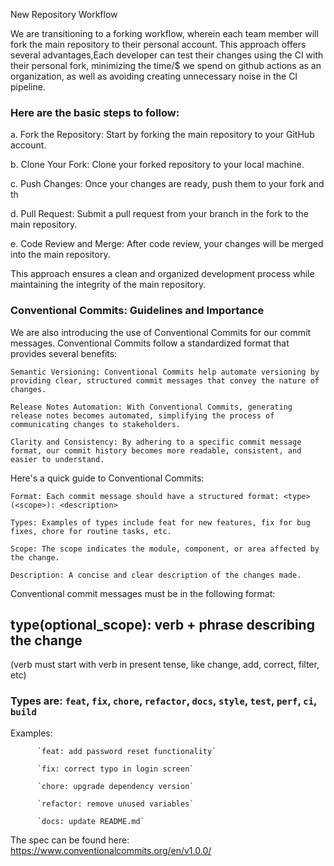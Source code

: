 New Repository Workflow

We are transitioning to a forking workflow, wherein each team member will fork the main repository to their personal account. This approach offers several advantages,Each developer can test their changes using the CI with their personal fork, minimizing the time/$ we spend on github actions as an organization, as well as avoiding creating unnecessary noise in the CI pipeline.

### Here are the basic steps to follow:

a. Fork the Repository: Start by forking the main repository to your GitHub account.

b. Clone Your Fork: Clone your forked repository to your local machine.

c. Push Changes: Once your changes are ready, push them to your fork and th

d. Pull Request: Submit a pull request from your branch in the fork to the main repository.

e. Code Review and Merge: After code review, your changes will be merged into the main repository.

This approach ensures a clean and organized development process while maintaining the integrity of the main repository.

### Conventional Commits: Guidelines and Importance

We are also introducing the use of Conventional Commits for our commit messages. Conventional Commits follow a standardized format that provides several benefits:

    Semantic Versioning: Conventional Commits help automate versioning by providing clear, structured commit messages that convey the nature of changes.

    Release Notes Automation: With Conventional Commits, generating release notes becomes automated, simplifying the process of communicating changes to stakeholders.

    Clarity and Consistency: By adhering to a specific commit message format, our commit history becomes more readable, consistent, and easier to understand.

Here's a quick guide to Conventional Commits:

    Format: Each commit message should have a structured format: <type>(<scope>): <description>

    Types: Examples of types include feat for new features, fix for bug fixes, chore for routine tasks, etc.

    Scope: The scope indicates the module, component, or area affected by the change.

    Description: A concise and clear description of the changes made.

Conventional commit messages must be in the following format:

## type(optional_scope): verb + phrase describing the change

(verb must start with verb in present tense, like change, add, correct, filter, etc)

### Types are: `feat`, `fix`, `chore`, `refactor`, `docs`, `style`, `test`, `perf`, `ci`, `build`

Examples:

          `feat: add password reset functionality`

          `fix: correct typo in login screen`

          `chore: upgrade dependency version`

          `refactor: remove unused variables`

          `docs: update README.md`

The spec can be found here: https://www.conventionalcommits.org/en/v1.0.0/
